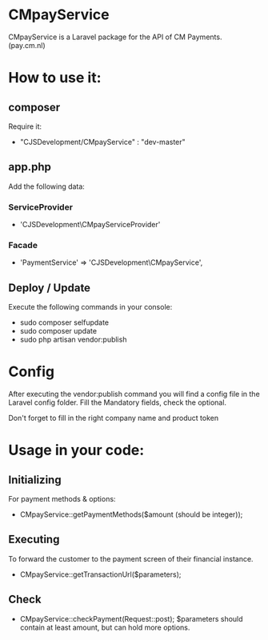 # CMpayService
CMpayService is a Laravel package for the API of CM Payments. (pay.cm.nl)

# How to use it:
## composer
Require it:

- "CJSDevelopment/CMpayService" : "dev-master"

## app.php
Add the following data:
### ServiceProvider
- 'CJSDevelopment\CMpayServiceProvider'

### Facade
- 'PaymentService' => 'CJSDevelopment\CMpayService',

## Deploy / Update
Execute the following commands in your console:
- sudo composer selfupdate
- sudo composer update
- sudo php artisan vendor:publish

# Config
After executing the vendor:publish command you will find a config file in the Laravel config folder. Fill the Mandatory fields, check the optional.

Don't forget to fill in the right company name and product token

# Usage in your code:
## Initializing
For payment methods & options:
- CMpayService::getPaymentMethods($amount (should be integer));

## Executing
To forward the customer to the payment screen of their financial instance.
- CMpayService::getTransactionUrl($parameters);

## Check
- CMpayService::checkPayment(Request::post);
$parameters should contain at least amount, but can hold more options.

